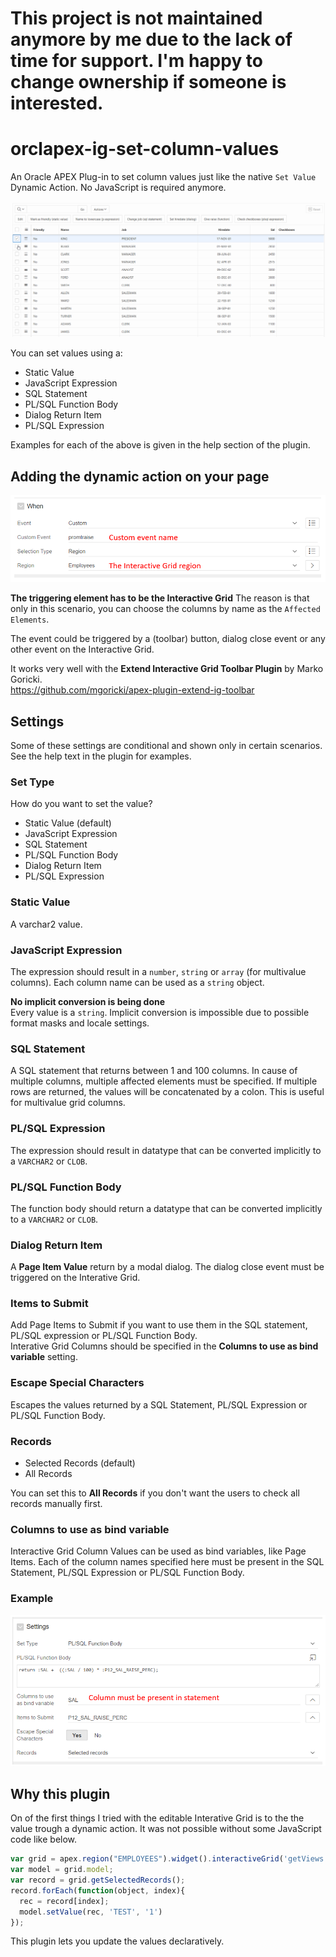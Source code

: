 # This project is not maintained anymore by me due to the lack of time for support. I'm happy to change ownership if someone is interested.

# orclapex-ig-set-column-values
An Oracle APEX Plug-in to set column values just like the native `Set Value` Dynamic Action. No JavaScript is required anymore.

![Preview](https://github.com/mennooo/orclapex-ig-set-column-values/blob/master/preview.gif "Preview")

You can set values using a:
* Static Value
* JavaScript Expression
* SQL Statement
* PL/SQL Function Body
* Dialog Return Item
* PL/SQL Expression

Examples for each of the above is given in the help section of the plugin.

## Adding the dynamic action on your page

![DA definition](https://github.com/mennooo/orclapex-ig-set-column-values/blob/master/images/triggeringElement.PNG "DA definition")

**The triggering element has to be the Interactive Grid**
The reason is that only in this scenario, you can choose the columns by name as the `Affected Elements`.

The event could be triggered by a (toolbar) button, dialog close event or any other event on the Interactive Grid.

It works very well with the **Extend Interactive Grid Toolbar Plugin** by Marko Goricki.  
https://github.com/mgoricki/apex-plugin-extend-ig-toolbar

## Settings

Some of these settings are conditional and shown only in certain scenarios. See the help text in the plugin for examples.

### Set Type
How do you want to set the value?
* Static Value (default)
* JavaScript Expression
* SQL Statement
* PL/SQL Function Body
* Dialog Return Item
* PL/SQL Expression

### Static Value
A varchar2 value.

### JavaScript Expression
The expression should result in a `number`, `string` or `array` (for multivalue columns).
Each column name can be used as a `string` object.

**No implicit conversion is being done**  
Every value is a `string`. Implicit conversion is impossible due to possible format masks and locale settings.

### SQL Statement
A SQL statement that returns between 1 and 100 columns. In cause of multiple columns, multiple affected elements must be specified.
If multiple rows are returned, the values will be concatenated by a colon. This is useful for multivalue grid columns.

### PL/SQL Expression
The expression should result in datatype that can be converted implicitly to a `VARCHAR2` or `CLOB`.

### PL/SQL Function Body
The function body should return a datatype that can be converted implicitly to a `VARCHAR2` or `CLOB`.

### Dialog Return Item
A **Page Item Value** return by a modal dialog. The dialog close event must be triggered on the Interative Grid.

### Items to Submit
Add Page Items to Submit if you want to use them in the SQL statement, PL/SQL expression or PL/SQL Function Body.  
Interative Grid Columns should be specified in the **Columns to use as bind variable** setting.

### Escape Special Characters
Escapes the values returned by a SQL Statement, PL/SQL Expression or PL/SQL Function Body.

### Records
* Selected Records (default)
* All Records

You can set this to **All Records** if you don't want the users to check all records manually first.

### Columns to use as bind variable
Interactive Grid Column Values can be used as bind variables, like Page Items. Each of the column names specified here must be present in the SQL Statement, PL/SQL Expression or PL/SQL Function Body.

### Example

![DA Action settings](https://github.com/mennooo/orclapex-ig-set-column-values/blob/master/images/settings.PNG "DA Action settings")

## Why this plugin

On of the first things I tried with the editable Interative Grid is to the the value trough a dynamic action. It was not possible without some JavaScript code like below.

```javascript
var grid = apex.region("EMPLOYEES").widget().interactiveGrid('getViews','grid');
var model = grid.model;
var record = grid.getSelectedRecords();
record.forEach(function(object, index){
  rec = record[index];
  model.setValue(rec, 'TEST', '1')
});
```

This plugin lets you update the values declaratively.
